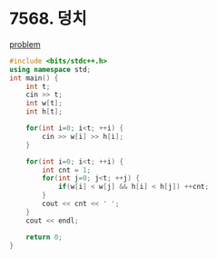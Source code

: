 # 7568. 덩치

[problem](https://www.acmicpc.net/problem/7568)

```cpp
#include <bits/stdc++.h>
using namespace std;
int main() {
	int t;
	cin >> t;
	int w[t];
	int h[t];

	for(int i=0; i<t; ++i) {
		cin >> w[i] >> h[i];
	}

	for(int i=0; i<t; ++i) {
		int cnt = 1;
		for(int j=0; j<t; ++j) {
			if(w[i] < w[j] && h[i] < h[j]) ++cnt;
		}
		cout << cnt << ' ';
	}
	cout << endl;

	return 0;
}
```
